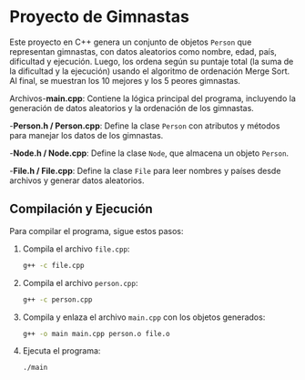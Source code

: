 # Proyecto de Gimnastas

Este proyecto en C++ genera un conjunto de objetos `Person` que representan gimnastas, con datos aleatorios como nombre, edad, país, dificultad y ejecución. Luego, los ordena según su puntaje total (la suma de la dificultad y la ejecución) usando el algoritmo de ordenación Merge Sort. Al final, se muestran los 10 mejores y los 5 peores gimnastas.

 Archivos-**main.cpp**: Contiene la lógica principal del programa, incluyendo la generación de datos aleatorios y la ordenación de los gimnastas.

-**Person.h / Person.cpp**: Define la clase `Person` con atributos y métodos para manejar los datos de los gimnastas.

-**Node.h / Node.cpp**: Define la clase `Node`, que almacena un objeto `Person`.

-**File.h / File.cpp**: Define la clase `File` para leer nombres y países desde archivos y generar datos aleatorios.

## Compilación y Ejecución

Para compilar el programa, sigue estos pasos:

1. Compila el archivo `file.cpp`:
    ```bash
    g++ -c file.cpp
    ```
2. Compila el archivo `person.cpp`:
    ```bash
    g++ -c person.cpp
    ```
3. Compila y enlaza el archivo `main.cpp` con los objetos generados:
    ```bash
    g++ -o main main.cpp person.o file.o
    ```
4. Ejecuta el programa:
    ```bash
    ./main
    ```

